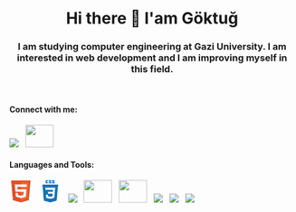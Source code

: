 <h1 align=center>Hi there 👋 I'am Göktuğ</h1>
<h3 align=center>I am studying computer engineering at Gazi University. I am interested in web development and I am improving myself in this field.</h3><br>
<h4 align=left >Connect with me:</h4>
<a href="https://www.linkedin.com/in/g%C3%B6ktu%C4%9Fgezer/"><img src="https://upload.wikimedia.org/wikipedia/commons/thumb/c/ca/LinkedIn_logo_initials.png/640px-LinkedIn_logo_initials.png" width=40></a>
&nbsp;&nbsp;<a href="mailto:ggezer780@gmail.com"><img src="https://upload.wikimedia.org/wikipedia/commons/thumb/7/7e/Gmail_icon_%282020%29.svg/2560px-Gmail_icon_%282020%29.svg.png" width=50 height=40></a>
<h4 align=left >Languages and Tools:</h4>
<a href=""><img src="https://raw.githubusercontent.com/devicons/devicon/55609aa5bd817ff167afce0d965585c92040787a/icons/html5/html5-original.svg" width=40></a>
&nbsp;&nbsp;<a href="https://www.w3.org/Style/CSS/"><img src="https://raw.githubusercontent.com/devicons/devicon/55609aa5bd817ff167afce0d965585c92040787a/icons/css3/css3-plain-wordmark.svg" width=40></a>
&nbsp;&nbsp;<a href="https://www.javascript.com/"><img src="https://upload.wikimedia.org/wikipedia/commons/thumb/9/99/Unofficial_JavaScript_logo_2.svg/338px-Unofficial_JavaScript_logo_2.svg.png" width=40 ></a>
&nbsp;&nbsp;<a href="https://getbootstrap.com/"><img src="https://upload.wikimedia.org/wikipedia/commons/thumb/b/b2/Bootstrap_logo.svg/225px-Bootstrap_logo.svg.png" width=50 height=40></a>
&nbsp;&nbsp;<a href="https://sass-lang.com/"><img src="https://upload.wikimedia.org/wikipedia/commons/thumb/9/96/Sass_Logo_Color.svg/188px-Sass_Logo_Color.svg.png" width=50 height=40></a>
&nbsp;&nbsp;<a href="https://code.visualstudio.com/"><img src="https://upload.wikimedia.org/wikipedia/commons/thumb/9/9a/Visual_Studio_Code_1.35_icon.svg/96px-Visual_Studio_Code_1.35_icon.svg.png" width=40></a>
&nbsp;&nbsp;<a href="https://visualstudio.microsoft.com/tr/"><img src="https://upload.wikimedia.org/wikipedia/commons/thumb/5/59/Visual_Studio_Icon_2019.svg/97px-Visual_Studio_Icon_2019.svg.png" width=40></a>
&nbsp;&nbsp;<a href="https://tailwindcss.com/"><img src="https://upload.wikimedia.org/wikipedia/commons/thumb/d/d5/Tailwind_CSS_Logo.svg/320px-Tailwind_CSS_Logo.svg.png" width=50></a>
